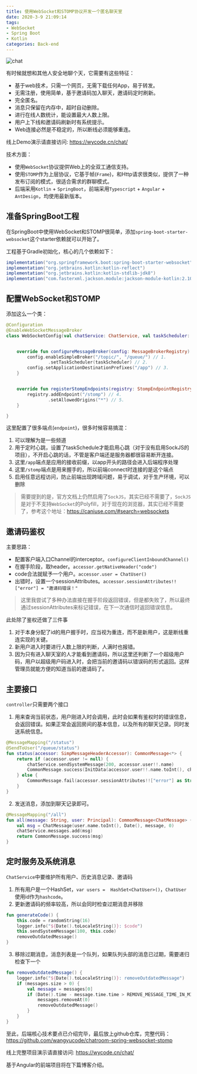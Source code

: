 ```yaml
---
title: 使用WebSocket和STOMP协议开发一个匿名聊天室
date: 2020-3-9 21:09:14
tags:
- WebSocket
- Spring Boot
- Kotlin
categories: Back-end
---
```


![chat](/img/chat/chat.png)

有时候就想和其他人安全地聊个天，它需要有这些特征：

- 基于web技术，只需一个网页，无需下载任何App，易于转发。
- 无需注册，使用简单，基于邀请码加入聊天，邀请码定时刷新。
- 完全匿名。
- 消息只保留在内存中，超时自动删除。
- 进行在线人数统计，能设置最大人数上限。
- 用户上下线和邀请码刷新时有系统提示。
- Web连接必然是不稳定的，所以断线必须能够重连。

线上Demo演示请直接访问: <https://wycode.cn/chat/>

技术方面：

- 使用`WebSocket`协议提供Web上的全双工通信支持。
- 使用`STOMP`作为上层协议，它基于帧(`Frame`)，和Http请求很类似，提供了一种发布订阅的模式，很适合需求的群聊模式。
- 后端采用`Kotlin` + `SpringBoot`，前端采用`Typescript` + `Angular` + `AntDesign`，均使用最新版本。

<!-- more -->

## 准备SpringBoot工程

在SpringBoot中使用WebSocket和STOMP很简单，添加`spring-boot-starter-websocket`这个starter依赖就可以开始了。

工程基于Gradle初始化，核心的几个依赖如下：

```java
implementation("org.springframework.boot:spring-boot-starter-websocket")
implementation("org.jetbrains.kotlin:kotlin-reflect")
implementation("org.jetbrains.kotlin:kotlin-stdlib-jdk8")
implementation("com.fasterxml.jackson.module:jackson-module-kotlin:2.10.+")
```

## 配置WebSocket和STOMP

添加这么一个类：

```kotlin
@Configuration
@EnableWebSocketMessageBroker
class WebSocketConfig(val chatService: ChatService, val taskScheduler: TaskScheduler) : WebSocketMessageBrokerConfigurer {


    override fun configureMessageBroker(config: MessageBrokerRegistry) {
        config.enableSimpleBroker("/topic/", "/queue/") // 1.
                .setTaskScheduler(taskScheduler) // 2.
        config.setApplicationDestinationPrefixes("/app") // 3.
    }


    override fun registerStompEndpoints(registry: StompEndpointRegistry) {
        registry.addEndpoint("/stomp") // 4.
                .setAllowedOrigins("*") // 5.
    }

}
```
这里配置了很多端点(`endpoint`)，很多时候容易搞混：

1. 可以理解为是一些频道
2. 用于定时心跳，设置了taskSchedule才能启用心跳（对于没有启用SockJS的项目），不开启心跳的话，不管是客户端还是服务器都很容易断开连接。
3. 这里`/app`端点是应用的接收前缀，以app开头的路径会进入后端程序处理
4. 这里`/stomp`端点是用来握手的，所以前端connect时连接的是这个端点
5. 启用任意远程访问，防止前端出现跨域问题，易于调试，对于生产环境，可以删除

> 需要提到的是，官方文档上仍然启用了`SockJS`，其实已经不需要了，`SockJS`是对于不支持`WebSocket`的Polyfill，对于现在的浏览器，其实已经不需要了，参考这个地址：https://caniuse.com/#search=websockets

## 邀请码鉴权

主要思路：

- 配置客户端入口Channel的interceptor。`configureClientInboundChannel()`
- 在握手阶段，取header。`accessor.getNativeHeader("code")`
- code合法就赋予一个用户。`accessor.user = ChatUser()`
- 出错时，设置一个sessionAttributes。`accessor.sessionAttributes!!["error"] = "邀请码错误！"`

> 这里我尝试了多种办法直接在握手阶段返回错误，但是都失败了，所以最终通过sessionAttributes来标记错误，在下一次通信时返回错误信息。

此处除了鉴权还做了三件事

1. 对于本身分配了id的用户握手时，应当视为重连，而不是新用户，这是断线重连实现的关键。
2. 新用户进入时要进行人数上限的判断，人满时也报错。
3. 因为只有进入聊天室的人才能看到邀请码，所以这里还判断了一个超级用户码，用户以超级用户码进入时，会把当前的邀请码以错误码的形式返回。这样管理员就能方便的知道当前的邀请码了。

## 主要接口

`controller`只需要两个接口

1. 用来查询当前状态，用户刚进入时会调用，此时会如果有鉴权时的错误信息，会返回错误。如果正常会返回房间的基本信息，以及所有的聊天记录。同时发送系统信息。

```kotlin
@MessageMapping("/status")
@SendToUser("/queue/status")
fun status(accessor: SimpMessageHeaderAccessor): CommonMessage<*> {
    return if (accessor.user != null) {
        chatService.sendSystemMessage(200, accessor.user!!.name)
        CommonMessage.success(InitData(accessor.user!!.name.toInt(), chatService.users.size, chatService.messages, chatService.code,GEN_CODE_TIME_IN_MINUTES, REMOVE_MESSAGE_TIME_IN_MINUTES))
    } else {
        CommonMessage.fail(accessor.sessionAttributes!!["error"] as String)
    }
}
```

2. 发送消息，添加到聊天记录即可。

```kotlin
@MessageMapping("/all")
fun all(message: String, user: Principal): CommonMessage<ChatMessage> {
    val msg = ChatMessage(user.name.toInt(), Date(), message, 0)
    chatService.messages.add(msg)
    return CommonMessage.success(msg)
}
```

## 定时服务及系统消息

`ChatService`中要维护所有用户、历史消息记录、邀请码

1. 所有用户是一个HashSet，`var users =  HashSet<ChatUser>()`，`ChatUser`使用id作为`hashcode`。
2. 更新邀请码的频率较高，所以会同时检查过期消息并移除

```kotlin
fun generateCode() {
    this.code = randomString(16)
    logger.info("${Date().toLocaleString()}: $code")
    this.sendSystemMessage(100, this.code)
    removeOutdatedMessage()
}
```
3. 移除过期消息，消息列表是一个队列，如果队列头部的消息已过期，需要递归检查下一个

```kotlin
fun removeOutdatedMessage() {
    logger.info("${Date().toLocaleString()}: removeOutdatedMessage")
    if (messages.size > 0) {
        val message = messages[0]
        if (Date().time - message.time.time > REMOVE_MESSAGE_TIME_IN_MINUTES * 60L * 1000) {
            messages.removeAt(0)
            removeOutdatedMessage()
        }
    }
}
```

至此，后端核心技术要点已介绍完毕，最后放上github仓库，完整代码：<https://github.com/wangyucode/chatroom-spring-websocket-stomp>

线上完整项目演示请直接访问: <https://wycode.cn/chat/>

基于Angular的前端项目将在下篇博客介绍。

